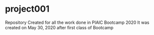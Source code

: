 # project001
Repository Created for all the work done in PIAIC Bootcamp 2020
It was created on May 30, 2020 after first class of Bootcamp
